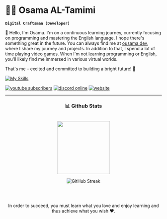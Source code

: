 # 🏄‍♂️ Osama AL-Tamimi

**`Digital Craftsman (Developer)`**

👋 Hello, I'm Osama. I'm on a continuous learning journey, currently focusing on programming and mastering the English language. I hope there's something great in the future.
You can always find me at [ousama.dev](https://ousama.dev/), where I share my journey and projects. In addition to that, I spend a lot of time playing video games. When I'm not learning programming or English, you'll likely find me immersed in various virtual worlds.

That's me – excited and committed to building a bright future! 🚀

[![My Skills](https://skillicons.dev/icons?i=js,html,css,nodejs,git,mysql,docker,postman,figma&perline=5)](https://skillicons.dev)

   <p align="left">
      <a href="https://url.ousama.dev/youtube"><img alt="youtube subscribers" title="Subscribe to my YouTube channel" src="https://img.shields.io/youtube/channel/subscribers/UCfl7e6yFtA6hkV29JfIOoLw?style=for-the-badge&logo=youtube&logoColor=white&label=SUBSCRIBE&labelColor=CE4630"/></a> 
      <a href="https://url.ousama.dev/discord"><img alt="discord online" title="Discord Online" src="https://img.shields.io/discord/699953441862320158?style=for-the-badge&logo=discord&logoColor=white&label=discord&labelColor=434cba&color=5865F2"/></a> 
      <a href="https://ousama.dev/"><img alt="website" title="WebSite" src="https://img.shields.io/badge/website-236ad3?style=for-the-badge&logo=aiohttp&labelColor=%232C5BB4"/></a>
   </p>

---

<h3 align="center">📊 Github Stats</h3>
<br/>
<div align="center">
<img height="170em" src="https://github-readme-stats.vercel.app/api?username=ousama-altamimi&theme=ayu-mirage&rank_icon=github&show_icons=true&include_all_commits=true"/>

<img src="https://streak-stats.demolab.com?user=ousama-altamimi&theme=ayu-mirage&card_width=496&type=png" alt="GitHub Streak" /></a>
</div>

<br/>
<br/>
<div align="center">
  <p>In order to succeed, you must learn what you love and enjoy learning and thus achieve what you wish ❤️.</p>
</div>
